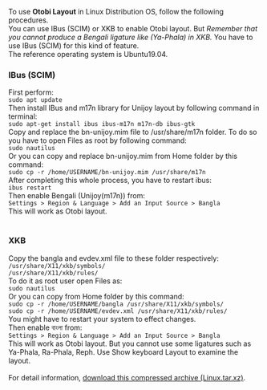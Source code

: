 To use <b>Otobi Layout</b> in Linux Distribution OS, follow the following procedures.<br>
You can use IBus (SCIM) or XKB to enable Otobi layout. But <i>Remember that you cannot produce a Bengali ligature like (Ya-Phala) in XKB.</i>
You have to use IBus (SCIM) for this kind of feature.<br>
The reference operating system is Ubuntu19.04.<br>

<h3>IBus (SCIM)</h3>
First perform:<br>
<code>sudo apt update</code><br>
Then install IBus and m17n library for Unijoy layout by following command in terminal:<br>
<code>sudo apt-get install ibus ibus-m17n m17n-db ibus-gtk</code><br>
Copy and replace the bn-unijoy.mim file to /usr/share/m17n folder. To do so you have to open Files as root by following command:<br>
<code>sudo nautilus</code><br>
Or you can copy and replace bn-unijoy.mim from Home folder by this command:<br>
<code>sudo cp -r /home/USERNAME/bn-unijoy.mim /usr/share/m17n</code><br>
After completing this whole process, you have to restart ibus:<br>
<code>ibus restart</code><br>
Then enable Bengali (Unijoy(m17n)) from:<br>
<code>Settings > Region & Language > Add an Input Source > Bangla</code><br>
This will work as Otobi layout.<br><br>

<h3>XKB</h3>
Copy the bangla and evdev.xml file to these folder respectively:<br>
<code>/usr/share/X11/xkb/symbols/</code><br>
<code>/usr/share/X11/xkb/rules/</code><br>
To do it as root user open Files as:<br>
<code>sudo nautilus</code><br>
Or you can copy from Home folder by this command:<br>
<code>sudo cp -r /home/USERNAME/bangla /usr/share/X11/xkb/symbols/</code><br>
<code>sudo cp -r /home/USERNAME/evdev.xml /usr/share/X11/xkb/rules/</code><br>
You might have to restart your system to effect changes.<br>
Then enable বাংলা from:<br>
<code>Settings > Region & Language > Add an Input Source > Bangla</code><br>
This will work as Otobi layout. But you cannot use some ligatures such as Ya-Phala, Ra-Phala, Reph. Use Show keyboard Layout to examine the layout.<br><br>
For detail information, <a href="https://otobi.000webhostapp.com/data/Linux.tar.xz" title="Archive">download this compressed archive (Linux.tar.xz)</a>.
